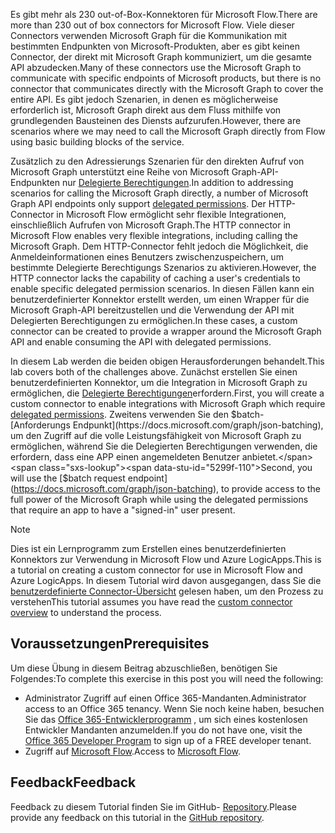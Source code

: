 <!-- markdownlint-disable MD002 MD041 -->

<span data-ttu-id="5299f-101">Es gibt mehr als 230 out-of-Box-Konnektoren für Microsoft Flow.</span><span class="sxs-lookup"><span data-stu-id="5299f-101">There are more than 230 out of box connectors for Microsoft Flow.</span></span> <span data-ttu-id="5299f-102">Viele dieser Connectors verwenden Microsoft Graph für die Kommunikation mit bestimmten Endpunkten von Microsoft-Produkten, aber es gibt keinen Connector, der direkt mit Microsoft Graph kommuniziert, um die gesamte API abzudecken.</span><span class="sxs-lookup"><span data-stu-id="5299f-102">Many of these connectors use the Microsoft Graph to communicate with specific endpoints of Microsoft products, but there is no connector that communicates directly with the Microsoft Graph to cover the entire API.</span></span> <span data-ttu-id="5299f-103">Es gibt jedoch Szenarien, in denen es möglicherweise erforderlich ist, Microsoft Graph direkt aus dem Fluss mithilfe von grundlegenden Bausteinen des Diensts aufzurufen.</span><span class="sxs-lookup"><span data-stu-id="5299f-103">However, there are scenarios where we may need to call the Microsoft Graph directly from Flow using basic building blocks of the service.</span></span>

<span data-ttu-id="5299f-104">Zusätzlich zu den Adressierungs Szenarien für den direkten Aufruf von Microsoft Graph unterstützt eine Reihe von Microsoft Graph-API-Endpunkten nur [Delegierte Berechtigungen](https://docs.microsoft.com/graph/permissions-reference).</span><span class="sxs-lookup"><span data-stu-id="5299f-104">In addition to addressing scenarios for calling the Microsoft Graph directly, a number of Microsoft Graph API endpoints only support [delegated permissions](https://docs.microsoft.com/graph/permissions-reference).</span></span> <span data-ttu-id="5299f-105">Der HTTP-Connector in Microsoft Flow ermöglicht sehr flexible Integrationen, einschließlich Aufrufen von Microsoft Graph.</span><span class="sxs-lookup"><span data-stu-id="5299f-105">The HTTP connector in Microsoft Flow enables very flexible integrations, including calling the Microsoft Graph.</span></span> <span data-ttu-id="5299f-106">Dem HTTP-Connector fehlt jedoch die Möglichkeit, die Anmeldeinformationen eines Benutzers zwischenzuspeichern, um bestimmte Delegierte Berechtigungs Szenarios zu aktivieren.</span><span class="sxs-lookup"><span data-stu-id="5299f-106">However, the HTTP connector lacks the capability of caching a user's credentials to enable specific delegated permission scenarios.</span></span> <span data-ttu-id="5299f-107">In diesen Fällen kann ein benutzerdefinierter Konnektor erstellt werden, um einen Wrapper für die Microsoft Graph-API bereitzustellen und die Verwendung der API mit Delegierten Berechtigungen zu ermöglichen.</span><span class="sxs-lookup"><span data-stu-id="5299f-107">In these cases, a custom connector can be created to provide a wrapper around the Microsoft Graph API and enable consuming the API with delegated permissions.</span></span>

<span data-ttu-id="5299f-108">In diesem Lab werden die beiden obigen Herausforderungen behandelt.</span><span class="sxs-lookup"><span data-stu-id="5299f-108">This lab covers both of the challenges above.</span></span> <span data-ttu-id="5299f-109">Zunächst erstellen Sie einen benutzerdefinierten Konnektor, um die Integration in Microsoft Graph zu ermöglichen, die [Delegierte Berechtigungen](https://docs.microsoft.com/graph/permissions-reference)erfordern.</span><span class="sxs-lookup"><span data-stu-id="5299f-109">First, you will create a custom connector to enable integrations with Microsoft Graph which require [delegated permissions](https://docs.microsoft.com/graph/permissions-reference).</span></span> <span data-ttu-id="5299f-110">Zweitens verwenden Sie den $batch- [Anforderungs Endpunkt](https://docs.microsoft.com/graph/json-batching), um den Zugriff auf die volle Leistungsfähigkeit von Microsoft Graph zu ermöglichen, während Sie die Delegierten Berechtigungen verwenden, die erfordern, dass eine APP einen angemeldeten Benutzer anbietet.</span><span class="sxs-lookup"><span data-stu-id="5299f-110">Second, you will use the [$batch request endpoint](https://docs.microsoft.com/graph/json-batching), to provide access to the full power of the Microsoft Graph while using the delegated permissions that require an app to have a "signed-in" user present.</span></span>

> [!NOTE]
> <span data-ttu-id="5299f-111">Dies ist ein Lernprogramm zum Erstellen eines benutzerdefinierten Konnektors zur Verwendung in Microsoft Flow und Azure LogicApps.</span><span class="sxs-lookup"><span data-stu-id="5299f-111">This is a tutorial on creating a custom connector for use in Microsoft Flow and Azure LogicApps.</span></span> <span data-ttu-id="5299f-112">In diesem Tutorial wird davon ausgegangen, dass Sie die [benutzerdefinierte Connector-Übersicht](https://docs.microsoft.com/connectors/custom-connectors/) gelesen haben, um den Prozess zu verstehen</span><span class="sxs-lookup"><span data-stu-id="5299f-112">This tutorial assumes you have read the [custom connector overview](https://docs.microsoft.com/connectors/custom-connectors/) to understand the process.</span></span>

## <a name="prerequisites"></a><span data-ttu-id="5299f-113">Voraussetzungen</span><span class="sxs-lookup"><span data-stu-id="5299f-113">Prerequisites</span></span>

<span data-ttu-id="5299f-114">Um diese Übung in diesem Beitrag abzuschließen, benötigen Sie Folgendes:</span><span class="sxs-lookup"><span data-stu-id="5299f-114">To complete this exercise in this post you will need the following:</span></span>

- <span data-ttu-id="5299f-115">Administrator Zugriff auf einen Office 365-Mandanten.</span><span class="sxs-lookup"><span data-stu-id="5299f-115">Administrator access to an Office 365 tenancy.</span></span> <span data-ttu-id="5299f-116">Wenn Sie noch keine haben, besuchen Sie das [Office 365-Entwicklerprogramm](https://developer.microsoft.com/office/dev-program) , um sich eines kostenlosen Entwickler Mandanten anzumelden.</span><span class="sxs-lookup"><span data-stu-id="5299f-116">If you do not have one, visit the [Office 365 Developer Program](https://developer.microsoft.com/office/dev-program) to sign up of a FREE developer tenant.</span></span>
- <span data-ttu-id="5299f-117">Zugriff auf [Microsoft Flow](https://flow.microsoft.com/).</span><span class="sxs-lookup"><span data-stu-id="5299f-117">Access to [Microsoft Flow](https://flow.microsoft.com/).</span></span>

## <a name="feedback"></a><span data-ttu-id="5299f-118">Feedback</span><span class="sxs-lookup"><span data-stu-id="5299f-118">Feedback</span></span>

<span data-ttu-id="5299f-119">Feedback zu diesem Tutorial finden Sie im GitHub- [Repository](https://github.com/microsoftgraph/msgraph-training-microsoftflow).</span><span class="sxs-lookup"><span data-stu-id="5299f-119">Please provide any feedback on this tutorial in the [GitHub repository](https://github.com/microsoftgraph/msgraph-training-microsoftflow).</span></span>
